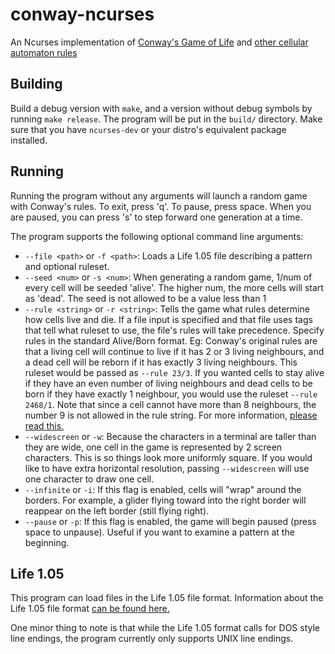# conway-ncurses
An Ncurses implementation of [Conway's Game of Life](https://en.wikipedia.org/wiki/Conway's_Game_of_Life) and [other cellular automaton rules](http://conwaylife.com/wiki/Rules)

## Building
Build a debug version with `make`, and a version without debug symbols by running `make release`.  The program will be put in the `build/` directory.  Make sure that you have `ncurses-dev` or your distro's equivalent package installed.

## Running
Running the program without any arguments will launch a random game with Conway's rules.  To exit, press 'q'.  To pause, press space.  When you are paused, you can press 's' to step forward one generation at a time.

The program supports the following optional command line arguments:
* `--file <path>` or `-f <path>`:  Loads a Life 1.05 file describing a pattern and optional ruleset.
* `--seed <num>` or `-s <num>`:  When generating a random game, 1/num of every cell will be seeded 'alive'.  The higher num, the more cells will start as 'dead'.  The seed is not allowed to be a value less than 1
* `--rule <string>` or `-r <string>`:  Tells the game what rules determine how cells live and die.  If a file input is specified and that file uses tags that tell what ruleset to use, the file's rules will take precedence.  Specify rules in the standard Alive/Born format.  Eg:  Conway's original rules are that a living cell will continue to live if it has 2 or 3 living neighbours, and a dead cell will be reborn if it has exactly 3 living neighbours.  This ruleset would be passed as `--rule 23/3`.  If you wanted cells to stay alive if they have an even number of living neighbours and dead cells to be born if they have exactly 1 neighbour, you would use the ruleset `--rule 2468/1`.  Note that since a cell cannot have more than 8 neighbours, the number 9 is not allowed in the rule string.  For more information, [please read this.](http://conwaylife.com/wiki/Rules#Rules)
* `--widescreen` or `-w`:  Because the characters in a terminal are taller than they are wide, one cell in the game is represented by 2 screen characters.  This is so things look more uniformly square.  If you would like to have extra horizontal resolution, passing `--widescreen` will use one character to draw one cell.
* `--infinite` or `-i`:  If this flag is enabled, cells will "wrap" around the borders.  For example, a glider flying toward into the right border will reappear on the left border (still flying right).
* `--pause` or `-p`:  If this flag is enabled, the game will begin paused (press space to unpause).  Useful if you want to examine a pattern at the beginning.

## Life 1.05
This program can load files in the Life 1.05 file format.  Information about the Life 1.05 file format [can be found here.](http://conwaylife.com/wiki/Life_1.05)

One minor thing to note is that while the Life 1.05 format calls for DOS style line endings, the program currently only supports UNIX line endings.
